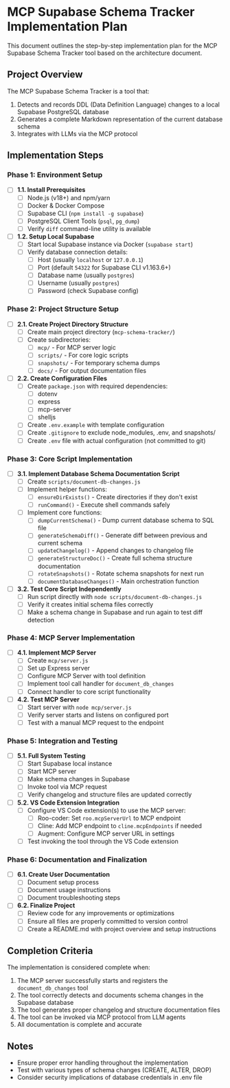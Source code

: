 # MCP Supabase Schema Tracker Implementation Plan

This document outlines the step-by-step implementation plan for the MCP Supabase Schema Tracker tool based on the architecture document.

## Project Overview

The MCP Supabase Schema Tracker is a tool that:
1. Detects and records DDL (Data Definition Language) changes to a local Supabase PostgreSQL database
2. Generates a complete Markdown representation of the current database schema
3. Integrates with LLMs via the MCP protocol

## Implementation Steps

### Phase 1: Environment Setup

- [ ] **1.1. Install Prerequisites**
  - [ ] Node.js (v18+) and npm/yarn
  - [ ] Docker & Docker Compose
  - [ ] Supabase CLI (`npm install -g supabase`)
  - [ ] PostgreSQL Client Tools (`psql`, `pg_dump`)
  - [ ] Verify `diff` command-line utility is available

- [ ] **1.2. Setup Local Supabase**
  - [ ] Start local Supabase instance via Docker (`supabase start`)
  - [ ] Verify database connection details:
    - [ ] Host (usually `localhost` or `127.0.0.1`)
    - [ ] Port (default `54322` for Supabase CLI v1.163.6+)
    - [ ] Database name (usually `postgres`)
    - [ ] Username (usually `postgres`)
    - [ ] Password (check Supabase config)

### Phase 2: Project Structure Setup

- [ ] **2.1. Create Project Directory Structure**
  - [ ] Create main project directory (`mcp-schema-tracker/`)
  - [ ] Create subdirectories:
    - [ ] `mcp/` - For MCP server logic
    - [ ] `scripts/` - For core logic scripts
    - [ ] `snapshots/` - For temporary schema dumps
    - [ ] `docs/` - For output documentation files

- [ ] **2.2. Create Configuration Files**
  - [ ] Create `package.json` with required dependencies:
    - [ ] dotenv
    - [ ] express
    - [ ] mcp-server
    - [ ] shelljs
  - [ ] Create `.env.example` with template configuration
  - [ ] Create `.gitignore` to exclude node_modules, .env, and snapshots/
  - [ ] Create `.env` file with actual configuration (not committed to git)

### Phase 3: Core Script Implementation

- [ ] **3.1. Implement Database Schema Documentation Script**
  - [ ] Create `scripts/document-db-changes.js`
  - [ ] Implement helper functions:
    - [ ] `ensureDirExists()` - Create directories if they don't exist
    - [ ] `runCommand()` - Execute shell commands safely
  - [ ] Implement core functions:
    - [ ] `dumpCurrentSchema()` - Dump current database schema to SQL file
    - [ ] `generateSchemaDiff()` - Generate diff between previous and current schema
    - [ ] `updateChangelog()` - Append changes to changelog file
    - [ ] `generateStructureDoc()` - Create full schema structure documentation
    - [ ] `rotateSnapshots()` - Rotate schema snapshots for next run
    - [ ] `documentDatabaseChanges()` - Main orchestration function

- [ ] **3.2. Test Core Script Independently**
  - [ ] Run script directly with `node scripts/document-db-changes.js`
  - [ ] Verify it creates initial schema files correctly
  - [ ] Make a schema change in Supabase and run again to test diff detection

### Phase 4: MCP Server Implementation

- [ ] **4.1. Implement MCP Server**
  - [ ] Create `mcp/server.js`
  - [ ] Set up Express server
  - [ ] Configure MCP Server with tool definition
  - [ ] Implement tool call handler for `document_db_changes`
  - [ ] Connect handler to core script functionality

- [ ] **4.2. Test MCP Server**
  - [ ] Start server with `node mcp/server.js`
  - [ ] Verify server starts and listens on configured port
  - [ ] Test with a manual MCP request to the endpoint

### Phase 5: Integration and Testing

- [ ] **5.1. Full System Testing**
  - [ ] Start Supabase local instance
  - [ ] Start MCP server
  - [ ] Make schema changes in Supabase
  - [ ] Invoke tool via MCP request
  - [ ] Verify changelog and structure files are updated correctly

- [ ] **5.2. VS Code Extension Integration**
  - [ ] Configure VS Code extension(s) to use the MCP server:
    - [ ] Roo-coder: Set `roo.mcpServerUrl` to MCP endpoint
    - [ ] Cline: Add MCP endpoint to `cline.mcpEndpoints` if needed
    - [ ] Augment: Configure MCP server URL in settings
  - [ ] Test invoking the tool through the VS Code extension

### Phase 6: Documentation and Finalization

- [ ] **6.1. Create User Documentation**
  - [ ] Document setup process
  - [ ] Document usage instructions
  - [ ] Document troubleshooting steps

- [ ] **6.2. Finalize Project**
  - [ ] Review code for any improvements or optimizations
  - [ ] Ensure all files are properly committed to version control
  - [ ] Create a README.md with project overview and setup instructions

## Completion Criteria

The implementation is considered complete when:

1. The MCP server successfully starts and registers the `document_db_changes` tool
2. The tool correctly detects and documents schema changes in the Supabase database
3. The tool generates proper changelog and structure documentation files
4. The tool can be invoked via MCP protocol from LLM agents
5. All documentation is complete and accurate

## Notes

- Ensure proper error handling throughout the implementation
- Test with various types of schema changes (CREATE, ALTER, DROP)
- Consider security implications of database credentials in .env file
